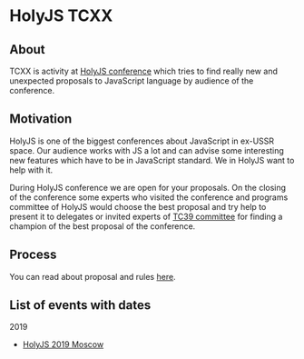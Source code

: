 # HolyJS TCXX

## About

TCXX is activity at [HolyJS conference](https://holyjs.ru/en/) which tries to find really new and unexpected proposals to JavaScript language by audience of the conference.    

## Motivation

HolyJS is one of the biggest conferences about JavaScript in ex-USSR space. Our audience works with JS a lot and can advise some interesting new features which have to be in JavaScript standard. We in HolyJS want to help with it.

During HolyJS conference we are open for your proposals. On the closing of the conference some experts who visited the conference and programs committee of HolyJS would choose the best proposal and try help to present it to delegates or invited experts of [TC39 committee](https://github.com/tc39) for finding a champion of the best proposal of the conference.


## Process

You can read about proposal and rules [here](https://github.com/HolyJS-TCXX/proposals).

## List of events with dates

<summary>2019</summary>

- [HolyJS 2019 Moscow](./events/2019/11.8-9.md) 

